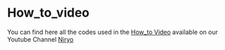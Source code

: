 # How_to_video

You can find here all the codes used in the [How_to Video](https://www.youtube.com/playlist?list=PLZ9-LjwJrSVPBRHVIbE2HNZwcKrByPFqP) available on our Youtube Channel [Niryo](https://www.youtube.com/@NiryoRobotics)
